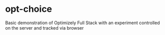 # opt-choice

Basic demonstration of Optimizely Full Stack with an experiment controlled on the server and tracked via browser